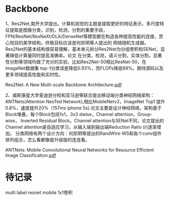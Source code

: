 # Backbone

1、Res2Net,南开大学提出。计算机视觉的主题是提取更好的特征表示，多尺度特征提取是图像分类，识别，检测，分割的重要手段，
FPN/ResNet/ResNeXt/DLA/DenseNet等模型都在构造各种提高性能的连接，赏心悦目的美学结构，终极目标应该是何凯明等人提出的
网络随机生成器。Res2Net的基本结构很容易理解，基本单元拆分Res2Net为分组卷积和SENet，显著降低计算量同时提高准确率。论文
在分类，检测，语义分割，实体分割，显著性分割等领域均做了充分的实验，比如Res2Net-50相比ResNet-50，在ImageNet数据集
top-1分类误差降低0.93%，而FLOPs降低69%。期待源码以及更多领域提高性能和实时性。

Res2Net: A New Multi-scale Backbone Architecture.[pdf](https://arxiv.org/pdf/1904.01169.pdf)


2、威斯康星大学麦迪逊分校和亚马逊等联合提出移动端分类神经网络架构：ANTNets(Attention NesTed Network),相比MobileNetv2，ImageNet
Top1 提升 0.8%，速度提升20%（157ms iphone 5s).论文主要是设计神经网络，架构基于Block堆叠，每个Block包括1x1，3x3 dwise，Channel attention，Group-wise，
Inverted Residual Block。Channel attention与SENet不同，论文提出的Channel attention是自适应学习，从输入端到输出端Reduction Ratio (r)逐渐增加。
分类网络有两个设计方向：何凯明等提出的RandWire-WS和各个conv组件排列组合，怎么看都像是升级版的连连看。

ANTNets: Mobile Convolutional Neural Networks for Resource Efficient Image Classification.[pdf](https://arxiv.org/pdf/1904.03775.pdf)

# 待记录

multi label
resnet
mobile
1x1卷积
